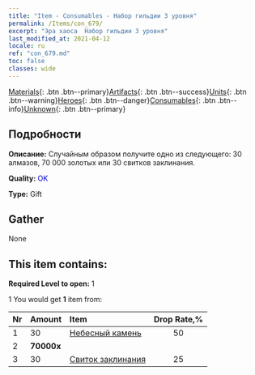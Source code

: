 ```yaml
---
title: "Item - Consumables - Набор гильдии 3 уровня"
permalink: /Items/con_679/
excerpt: "Эра хаоса  Набор гильдии 3 уровня"
last_modified_at: 2021-04-12
locale: ru
ref: "con_679.md"
toc: false
classes: wide
---
```

 [Materials](/ru/Items/){: .btn .btn--primary}[Artifacts](/ru/Items/Artifacts/){: .btn .btn--success}[Units](/ru/Items/Units/){: .btn .btn--warning}[Heroes](/ru/Items/Heroes/){: .btn .btn--danger}[Consumables](/ru/Items/Consumables/){: .btn .btn--info}[Unknown](/ru/Items/Unknown/){: .btn .btn--primary}

## Подробности
 **Описание:** Случайным образом получите одно из следующего: 30 алмазов, 70 000 золотых или 30 свитков заклинания.

 **Quality:** <span style="color: #0000CD">OK</span>

 **Type:** Gift

## Gather

  None

## This item contains:

 **Required Level to open:** 1

 1 You would get **1** item  from:

  | Nr | Amount |     Item    | Drop Rate,% |
  |:---|:-------|:------------|:---------:|
  | 1 | 30 | [Небесный камень](/ru/Items/art_188/) | 50 | 
  | 2 |  **70000x** | <i class="fas fa-coins"/> |  | 25 | 
  | 3 | 30 | [Свиток заклинания](/ru/Items/con_694/) | 25 | 
